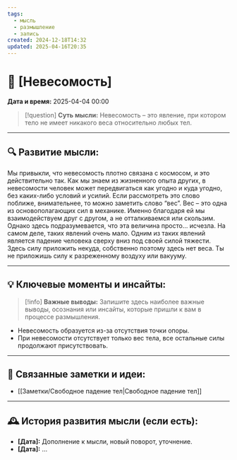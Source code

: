```yaml
---
tags:
  - мысль
  - размышление
  - запись
created: 2024-12-18T14:32
updated: 2025-04-16T20:35
---
```


# 💭  [Невесомость]

**Дата и время:** 2025-04-04 00:00

> [!question] **Суть мысли:**
> Невесомость – это явление, при котором тело не имеет никакого веса относительно любых тел.

---

## 🔍 Развитие мысли:

Мы привыкли, что невесомость плотно связана с космосом, и это действительно так. Как мы знаем из жизненного опыта других, в невесомости человек может передвигаться как угодно и куда угодно, без каких-либо условий и усилий. Если рассмотреть это слово поближе, внимательнее, то можно заметить слово “вес”.
Вес – это одна из основополагающих сил в механике. Именно благодаря ей мы взаимодействуем друг с другом, а не отталкиваемся или скользим. Однако здесь подразумевается, что эта величина просто… исчезла.
На самом деле, таких явлений очень мало. Одним из таких явлений является падение человека сверху вниз под своей силой тяжести. Здесь силу приложить некуда, собственно поэтому здесь нет веса. Ты не приложишь силу к разреженному воздуху или вакууму.

---

## 💡 Ключевые моменты и инсайты:

> [!info] **Важные выводы:**
> Запишите здесь наиболее важные выводы, осознания или инсайты, которые пришли к вам в процессе размышления.

- Невесомость образуется из-за отсутствия точки опоры.
- При невесомости отсутствует только вес тела, все остальные силы продолжают присутствовать.

---

## 🔄 Связанные заметки и идеи:

- [[Заметки/Свободное падение тел|Свободное падение тел]]

---

## 🕰️ История развития мысли (если есть):

* **[Дата]:**  Дополнение к мысли, новый поворот, уточнение.
* **[Дата]:**  ...